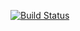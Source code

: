 [![Build Status](https://travis-ci.com/JolaPsh/notification-app.svg?branch=master)](https://travis-ci.com/JolaPsh/notification-app)
